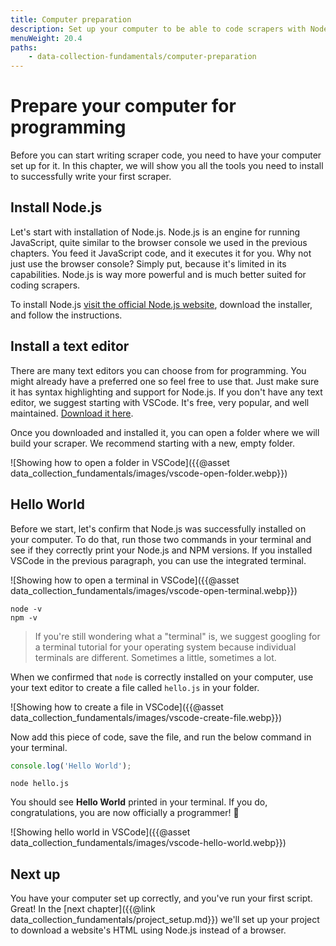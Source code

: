 ```yaml
---
title: Computer preparation
description: Set up your computer to be able to code scrapers with Node.js and JavaScript. Download Node.js and NPM and run a Hello World script.
menuWeight: 20.4
paths:
    - data-collection-fundamentals/computer-preparation
---
```


# [](#prepare) Prepare your computer for programming

Before you can start writing scraper code, you need to have your computer set up for it. In this chapter, we will show you all the tools you need to install to successfully write your first scraper.

## [](#install-node) Install Node.js

Let's start with installation of Node.js. Node.js is an engine for running JavaScript, quite similar to the browser console we used in the previous chapters. You feed it JavaScript code, and it executes it for you. Why not just use the browser console? Simply put, because it's limited in its capabilities. Node.js is way more powerful and is much better suited for coding scrapers.

To install Node.js <a href="https://nodejs.org/en/download/" target="_blank">visit the official Node.js website</a>, download the installer, and follow the instructions.

## [](#install-editor) Install a text editor

There are many text editors you can choose from for programming. You might already have a preferred one so feel free to use that. Just make sure it has syntax highlighting and support for Node.js. If you don't have any text editor, we suggest starting with VSCode. It's free, very popular, and well maintained. <a href="https://code.visualstudio.com/download" target="_blank">Download it here</a>.

Once you downloaded and installed it, you can open a folder where we will build your scraper. We recommend starting with a new, empty folder.

![Showing how to open a folder in VSCode]({{@asset data_collection_fundamentals/images/vscode-open-folder.webp}})

## [](#hello-world) Hello World

Before we start, let's confirm that Node.js was successfully installed on your computer. To do that, run those two commands in your terminal and see if they correctly print your Node.js and NPM versions. If you installed VSCode in the previous paragraph, you can use the integrated terminal.

![Showing how to open a terminal in VSCode]({{@asset data_collection_fundamentals/images/vscode-open-terminal.webp}})

```shell
node -v
npm -v
```

> If you're still wondering what a "terminal" is, we suggest googling for a terminal tutorial for your operating system because individual terminals are different. Sometimes a little, sometimes a lot.

When we confirmed that `node` is correctly installed on your computer, use your text editor to create a file called `hello.js` in your folder.

![Showing how to create a file in VSCode]({{@asset data_collection_fundamentals/images/vscode-create-file.webp}})

Now add this piece of code, save the file, and run the below command in your terminal.

```js
console.log('Hello World');
```

```shell
node hello.js
```

You should see **Hello World** printed in your terminal. If you do, congratulations, you are now officially a programmer! 🚀

![Showing hello world in VSCode]({{@asset data_collection_fundamentals/images/vscode-hello-world.webp}})

## [](#next) Next up

You have your computer set up correctly, and you've run your first script. Great! In the [next chapter]({{@link data_collection_fundamentals/project_setup.md}}) we'll set up your project to download a website's HTML using Node.js instead of a browser.
